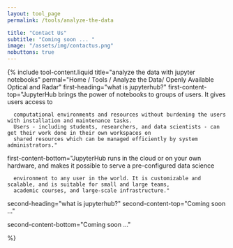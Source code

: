 ```yaml
---
layout: tool_page
permalink: /tools/analyze-the-data

title: "Contact Us"
subtitle: "Coming soon ... "
image: "/assets/img/contactus.png"
nobuttons: true
---
```

{% include tool-content.liquid
title="analyze the data with jupyter notebooks"
permal="Home / Tools / Analyze the Data/ Openly Available Optical and Radar"
first-heading="what is jupyterhub?"
first-content-top="JupyterHub brings the power of notebooks to groups of users. It gives users      access to

      computational environments and resources without burdening the users with installation and maintenance tasks.
      Users - including students, researchers, and data scientists - can get their work done in their own workspaces on
      shared resources which can be managed efficiently by system administrators.​"

first-content-bottom="JupyterHub runs in the cloud or on your own hardware, and makes it possible to serve a pre-configured data science

      environment to any user in the world. It is customizable and scalable, and is suitable for small and large teams,
      academic courses, and large-scale infrastructure.​"

second-heading="what is jupyterhub?"
second-content-top="Coming soon ..."

second-content-bottom="Coming soon ..."

%}
